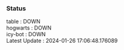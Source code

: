 ### Status


table : DOWN  
hogwarts : DOWN  
icy-bot : DOWN  
Latest Update : 2024-01-26 17:06:48.176089
